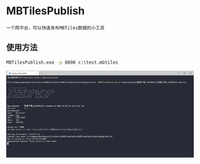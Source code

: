 # MBTilesPublish

`一个跨平台，可以快速发布MBTiles数据的小工具`

## 使用方法
``` cmd
MBTilesPublish.exe -p 8090 c:\test.mbtiles
```

![](images/2021-11-05-17-37-17.png)